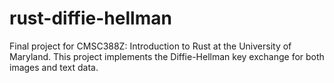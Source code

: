# rust-diffie-hellman
Final project for CMSC388Z: Introduction to Rust at the University of Maryland. This project implements the Diffie-Hellman key exchange for both images and text data.  
